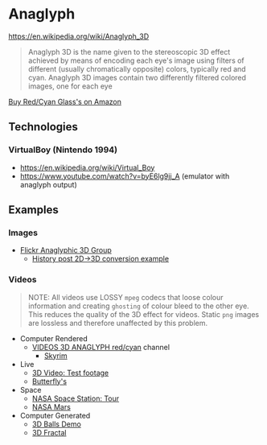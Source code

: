
# Anaglyph

https://en.wikipedia.org/wiki/Anaglyph_3D

> Anaglyph 3D is the name given to the stereoscopic 3D effect achieved by means of encoding each eye's image using filters of different (usually chromatically opposite) colors, typically red and cyan. Anaglyph 3D images contain two differently filtered colored images, one for each eye

[Buy Red/Cyan Glass's on Amazon](https://www.amazon.co.uk/s/ref=nb_sb_ss_i_1_8/258-4913575-7554117?url=search-alias%3Daps&field-keywords=red+cyan+3d+glasses&sprefix=red+cyan%2Caps%2C139&crid=3OX6AMXQBKHQW)

## Technologies

### VirtualBoy (Nintendo 1994)
* https://en.wikipedia.org/wiki/Virtual_Boy
* https://www.youtube.com/watch?v=byE6lg9jj_A (emulator with anaglyph output)


## Examples

### Images
* [Flickr Anaglyphic 3D Group](https://www.flickr.com/groups/365182@N21/)
    * [History post 2D->3D conversion example](https://www.flickr.com/photos/50183486@N04/7025156057/in/pool-365182@N21/)

### Videos
> NOTE: All videos use LOSSY `mpeg` codecs that loose colour information and creating `ghosting` of colour bleed to the other eye. This reduces the quality of the 3D effect for videos. Static `png` images are lossless and therefore unaffected by this problem.

* Computer Rendered
    * [VIDEOS 3D ANAGLYPH red/cyan](https://www.youtube.com/channel/UCnPQrS4X51ieRtzMw9r5ggw/videos) channel
        * [Skyrim](https://www.youtube.com/watch?v=Bs9qqcR3x5g&t=295s)
* Live
    * [3D Video: Test footage](https://www.youtube.com/watch?v=7pA6CvF4BEU)
    * [Butterfly's](https://www.youtube.com/watch?v=aJ9tsb2yqUc&t=54s)
* Space
    * [NASA Space Station: Tour](https://www.youtube.com/watch?v=MQEkFppWaRI)
    * [NASA Mars](https://www.youtube.com/watch?v=RGpVNQfwyrE&t=818s)
* Computer Generated
    * [3D Balls Demo](https://www.youtube.com/watch?v=wYQpwmggsRo)
    * [3D Fractal](https://www.youtube.com/watch?v=bklMh5NjewI)